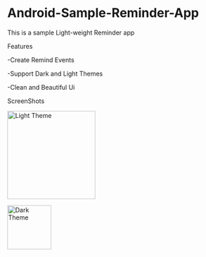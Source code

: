 # Android-Sample-Reminder-App
This is a sample Light-weight Reminder app


Features

-Create Remind Events

-Support Dark and Light Themes

-Clean and Beautiful Ui


ScreenShots

<img src="https://user-images.githubusercontent.com/23009404/30967459-57055d34-a42a-11e7-820b-0e058730635b.jpg" alt="Light Theme"
width="200"/>

<img src="https://user-images.githubusercontent.com/23009404/30967477-60440cf6-a42a-11e7-99d3-c7ec6703ed74.jpg" alt="Dark Theme"
width="100"/>


